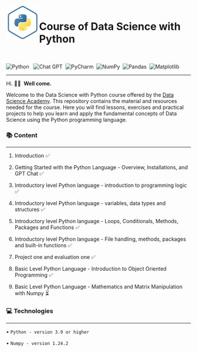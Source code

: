 
<img align="left" width="90" height="90" src="https://raw.githubusercontent.com/Ordep22/Course-of-data-science/c6dfd9bf6130a8dcd6b1a5cf8140c905b424f14e/Images/python.svg">
<p vertical-align="middle"><h1>Course of Data Science with Python</h1></p>
&nbsp;&nbsp;&nbsp;&nbsp;&nbsp;&nbsp;&nbsp;&nbsp;&nbsp;&nbsp;&nbsp;&nbsp;&nbsp;&nbsp;&nbsp;&nbsp;&nbsp;&nbsp;&nbsp;&nbsp;&nbsp;&nbsp;&nbsp;&nbsp;&nbsp;&nbsp;
&nbsp;&nbsp;

![Python](https://img.shields.io/badge/python-3670A0?style=for-the-badge&logo=python&logoColor=ffdd54)&nbsp;&nbsp;
![Chat GPT](https://img.shields.io/badge/chatGPT-74aa9c?style=for-the-badge&logo=openai&logoColor=white)&nbsp;&nbsp;![PyCharm](https://img.shields.io/badge/pycharm-143?style=for-the-badge&logo=pycharm&logoColor=black&color=black&labelColor=green)&nbsp;&nbsp;![NumPy](https://img.shields.io/badge/numpy-%23013243.svg?style=for-the-badge&logo=numpy&logoColor=white)&nbsp;&nbsp;![Pandas](https://img.shields.io/badge/pandas-%23150458.svg?style=for-the-badge&logo=pandas&logoColor=white)&nbsp;&nbsp;![Matplotlib](https://img.shields.io/badge/Matplotlib-%23ffffff.svg?style=for-the-badge&logo=Matplotlib&logoColor=black)

<hr>

Hi.&nbsp;👋🏻 &nbsp;**Well come.**&nbsp;
<br>

Welcome to the Data Science with Python course offered by the [Data Science Academy](https://www.datascienceacademy.com.br). This repository contains the material and resources needed for the course. Here you will find lessons, exercises and practical projects to help you learn and apply the fundamental concepts of Data Science using the Python programming language.
<br>

### 📚 Content
<hr>

1. Introduction ✅

2. Getting Started with the Python Language - Overview, Installations, and GPT Chat ✅

3. Introductory level Python language - introduction to programming logic ✅

4. Introductory level Python language - variables, data types and structures ✅

5. Introductory level Python language - Loops, Conditionals, Methods, Packages and Functions ✅

6. Introductory level Python language - File handling, methods, packages and built-in functions ✅

7. Project one and evaluation one ✅

8. Basic Level Python Language - Introduction to Object Oriented Programming ✅

9. Basic Level Python Language - Mathematics and Matrix Manipulation with Numpy ⏳
 

### 💻  Technologies
<hr>

• ``Python - version 3.9 or higher``

• ``Numpy - version 1.24.2``
